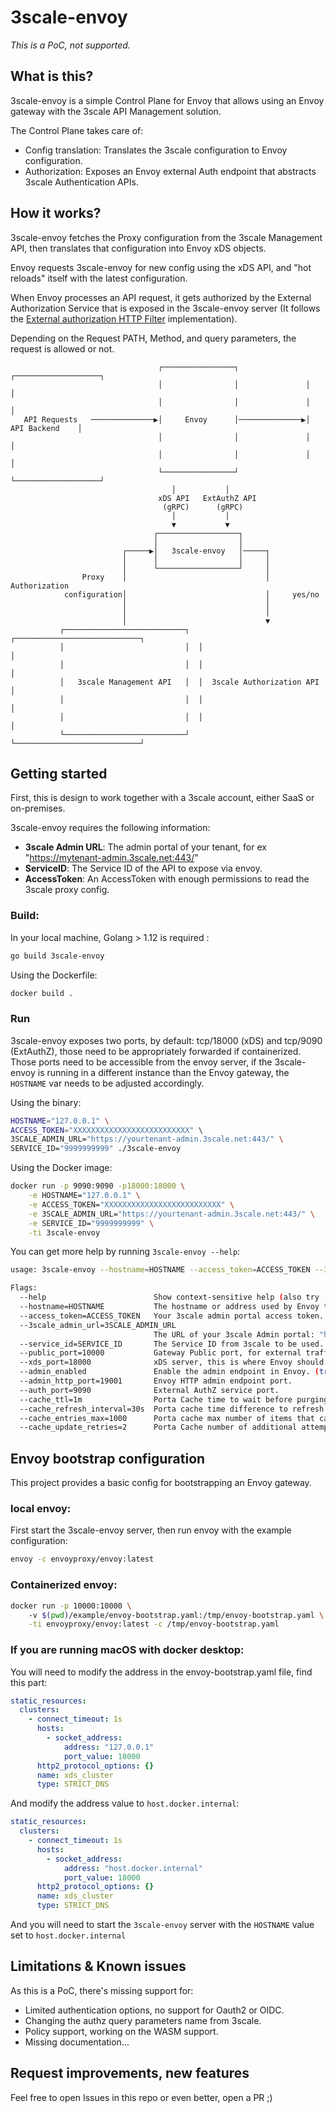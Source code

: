 # 3scale-envoy

*This is a PoC, not supported.* 

## What is this? 

3scale-envoy is a simple Control Plane for Envoy that allows using an Envoy gateway with the 3scale API Management solution.  

The Control Plane takes care of: 

* Config translation: Translates the 3scale configuration to  Envoy configuration.
* Authorization: Exposes an Envoy external Auth endpoint that abstracts 3scale Authentication APIs. 


## How it works?

3scale-envoy fetches the Proxy configuration from the 3scale Management API, then translates that configuration
into Envoy xDS objects.
 
Envoy requests 3scale-envoy for new config using the xDS API, and "hot reloads" itself with the latest configuration. 

When Envoy processes an API request, it gets authorized by the External Authorization Service that is exposed
in the 3scale-envoy server (It follows the [External authorization HTTP Filter](https://www.envoyproxy.io/docs/envoy/latest/configuration/http_filters/ext_authz_filter) implementation).

Depending on the Request PATH, Method, and query parameters, the request is allowed or not. 

```
                                 ┌────────────────┐               ┌───────────────────┐
                                 │                │               │                   │
                                 │                │               │                   │
   API Requests   ──────────────▶│     Envoy      │──────────────▶│    API Backend    │
                                 │                │               │                   │
                                 │                │               │                   │
                                 └────────────────┘               └───────────────────┘
                                    │           │                                      
                                 xDS API   ExtAuthZ API                                
                                  (gRPC)      (gRPC)                                   
                                    │           │                                      
                                    ▼           ▼                                      
                                ┌──────────────────┐                                   
                                │                  │                                   
                         ┌─────▶│   3scale-envoy   │─────┐                             
                         │      │                  │     │                             
                         │      └──────────────────┘     │                             
                Proxy    │                               │ Authorization               
            configuration│                               │     yes/no                  
                         │                               │                             
                         │                               │                             
                         │                               ▼                             
           ┌───────────────────────────┐  ┌────────────────────────────┐               
           │                           │  │                            │               
           │                           │  │                            │               
           │   3scale Management API   │  │  3scale Authorization API  │               
           │                           │  │                            │               
           │                           │  │                            │               
           └───────────────────────────┘  └────────────────────────────┘               
```


## Getting started

First, this is design to work together with a 3scale account, either SaaS or on-premises. 

3scale-envoy requires the following information:

* **3scale Admin URL**: The admin portal of your tenant, for ex "https://mytenant-admin.3scale.net:443/"
* **ServiceID**: The Service ID of the API to expose via envoy.
* **AccessToken**: An AccessToken with enough permissions to read the 3scale proxy config.

### Build: 

In your local machine, Golang > 1.12 is required : 

```bash
go build 3scale-envoy
```

Using the Dockerfile:

```bash 
docker build .
```

### Run

3scale-envoy exposes two ports, by default: tcp/18000 (xDS) and tcp/9090 (ExtAuthZ), those need to be appropriately
forwarded if containerized. Those ports need to be accessible from the envoy server, if the 3scale-envoy is running in 
a different instance than the Envoy gateway, the `HOSTNAME` var needs to be adjusted accordingly.

Using the binary: 
```bash
HOSTNAME="127.0.0.1" \
ACCESS_TOKEN="XXXXXXXXXXXXXXXXXXXXXXXXXX" \ 
3SCALE_ADMIN_URL="https://yourtenant-admin.3scale.net:443/" \
SERVICE_ID="9999999999" ./3scale-envoy
```

Using the Docker image:

```bash
docker run -p 9090:9090 -p18000:18000 \
    -e HOSTNAME="127.0.0.1" \
    -e ACCESS_TOKEN="XXXXXXXXXXXXXXXXXXXXXXXXXX" \
    -e 3SCALE_ADMIN_URL="https://yourtenant-admin.3scale.net:443/" \
    -e SERVICE_ID="9999999999" \
    -ti 3scale-envoy
```

You can get more help by running `3scale-envoy --help`:

```bash
usage: 3scale-envoy --hostname=HOSTNAME --access_token=ACCESS_TOKEN --3scale_admin_url=3SCALE_ADMIN_URL --service_id=SERVICE_ID [<flags>]

Flags:
  --help                        Show context-sensitive help (also try --help-long and --help-man).
  --hostname=HOSTNAME           The hostname or address used by Envoy to reach this control plane.
  --access_token=ACCESS_TOKEN   Your 3scale admin portal access token.
  --3scale_admin_url=3SCALE_ADMIN_URL
                                The URL of your 3scale Admin portal: "https://tenant-admin.3scale.net:443/".
  --service_id=SERVICE_ID       The Service ID from 3scale to be used.
  --public_port=10000           Gateway Public port, for external traffic.
  --xds_port=18000              xDS server, this is where Envoy should connect to get the configuration.
  --admin_enabled               Enable the admin endpoint in Envoy. (true or false)
  --admin_http_port=19001       Envoy HTTP admin endpoint port.
  --auth_port=9090              External AuthZ service port.
  --cache_ttl=1m                Porta Cache time to wait before purging expired items from the cache.
  --cache_refresh_interval=30s  Porta cache time difference to refresh the cache element before expiry time.
  --cache_entries_max=1000      Porta cache max number of items that can be stored in the cache at any time.
  --cache_update_retries=2      Porta Cache number of additional attempts made to update cached entries for unreachable hosts.
```

## Envoy bootstrap configuration

This project provides a basic config for bootstrapping an Envoy gateway. 

### local envoy: 

First start the 3scale-envoy server, then run envoy with the example configuration:

```bash
envoy -c envoyproxy/envoy:latest 
```

### Containerized envoy: 

```bash
docker run -p 10000:10000 \ 
    -v $(pwd)/example/envoy-bootstrap.yaml:/tmp/envoy-bootstrap.yaml \
    -ti envoyproxy/envoy:latest -c /tmp/envoy-bootstrap.yaml
```

### If you are running macOS with docker desktop:

You will need to modify the address in the envoy-bootstrap.yaml file,
find this part:

```yaml
static_resources:
  clusters:
    - connect_timeout: 1s
      hosts:
        - socket_address:
            address: "127.0.0.1"
            port_value: 18000
      http2_protocol_options: {}
      name: xds_cluster
      type: STRICT_DNS
```

And modify the address value to `host.docker.internal`:

```yaml
static_resources:
  clusters:
    - connect_timeout: 1s
      hosts:
        - socket_address:
            address: "host.docker.internal"
            port_value: 18000
      http2_protocol_options: {}
      name: xds_cluster
      type: STRICT_DNS
```

And you will need to start the `3scale-envoy` server 
with the `HOSTNAME` value set to `host.docker.internal`

## Limitations & Known issues

As this is a PoC, there's missing support for:

* Limited authentication options, no support for Oauth2 or OIDC.
* Changing the authz query parameters name from 3scale. 
* Policy support, working on the WASM support. 
* Missing documentation... 


## Request improvements, new features

Feel free to open Issues in this repo or even better, open a PR ;) 